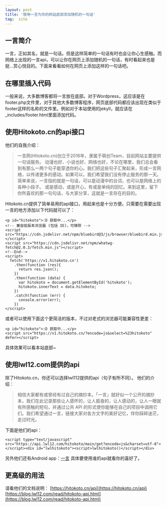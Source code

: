 ```yaml
---
layout: post
title: '使用一言为你的网站底部添加随机的一句话'
tag:  site
---
```


## 一言简介

一言，正如其名，就是一句话。但是这样简单的一句话有时也会让你心生感触。而网络上出现的一言api，可以让你在网页上添加随机的一句话，有时看起来也是挺...赏心悦目的。下面来看看如何在网页上添加这样的一句话吧。

## 在哪里插入代码

一般来说，大多数博客都将一言放在底部。对于Wordpress，这应该是在footer.php文件里，对于其他大多数博客程序，网页底部代码都应该出现在类似于footer这样的名称的文件里。例如对于本站使用的jekyll，就应该在_includes/footer.html里面添加代码。

## 使用Hitokoto.cn的api接口

他们的自我介绍：

> 一言网(Hitokoto.cn)创立于2016年，隶属于萌创Team，目前网站主要提供一句话服务。 
> 动漫也好、小说也好、网络也好，不论在哪里，我们总会看到有那么一两个句子能穿透你的心。我们把这些句子汇聚起来，形成一言网络，以传递更多的感动。如果可以，我们希望我们没有停止服务的那一天。
> 简单来说，一言指的就是一句话，可以是动漫中的台词，也可以是网络上的各种小段子。
> 或是感动，或是开心，有或是单纯的回忆。来到这里，留下你所喜欢的那一句句话，与大家分享，这就是一言存在的目的。

Hitokoto.cn提供了简单易用的api接口，用起来也是十分方便。只需要在需要出现一言的地方添加以下代码就可以了：

    <p id="hitokoto">:D 获取中...</p>
    <!-- 兼容低版本浏览器 (包括 IE)，可移除 -->
    <script src="https://cdn.jsdelivr.net/npm/bluebird@3/js/browser/bluebird.min.js"></script>
    <script src="https://cdn.jsdelivr.net/npm/whatwg-fetch@2.0.3/fetch.min.js"></script>
    <!--End-->
    <script>
      fetch('https://v1.hitokoto.cn')
        .then(function (res){
          return res.json();
        })
        .then(function (data) {
          var hitokoto = document.getElementById('hitokoto');
          hitokoto.innerText = data.hitokoto; 
        })
        .catch(function (err) {
          console.error(err);
        })
    </script>
    
或者可以使用下面这个更简洁的版本，不过对老式的浏览器可能兼容性更差：

    <p id="hitokoto">:D 获取中...</p>
    <script src="https://v1.hitokoto.cn/?encode=js&select=%23hitokoto" defer></script>
    
具体效果可以看本站底部~

## 使用lwl12.com提供的api

除了Hitokoto.cn，你还可以选择lwl112提供的api（句子有所不同）。
他们的介绍：

> 相信大家都有或曾经有过自己的摘抄本。「一言」就好似一个公开的摘抄本，我们在此记录那些让人感怀的，让人振奋的，让人感动的，让人一眼就有所感触的短句，并通过公共 API 的形式使你能够在自己的项目中调用它们。我们希望通过一言，链接大家对各方文字的美好记忆，伴你踩碎迷茫，走过时光。

下面是他们的api：

    <script type="text/javascript" src="https://api.lwl12.com/hitokoto/main/get?encode=js&charset=utf-8"></script><div id="lwlhitokoto"><script>lwlhitokoto()</script></div>

另外他们还有Android app：[一言](https://www.coolapk.com/apk/com.hitokoto)
具体要使用谁的api就看你的喜好了。

## 更高级的用法
请看他们的文档说明：
[https://hitokoto.cn/api](https://hitokoto.cn/api)
[https://blog.lwl12.com/read/hitokoto-api.html](https://blog.lwl12.com/read/hitokoto-api.html)
